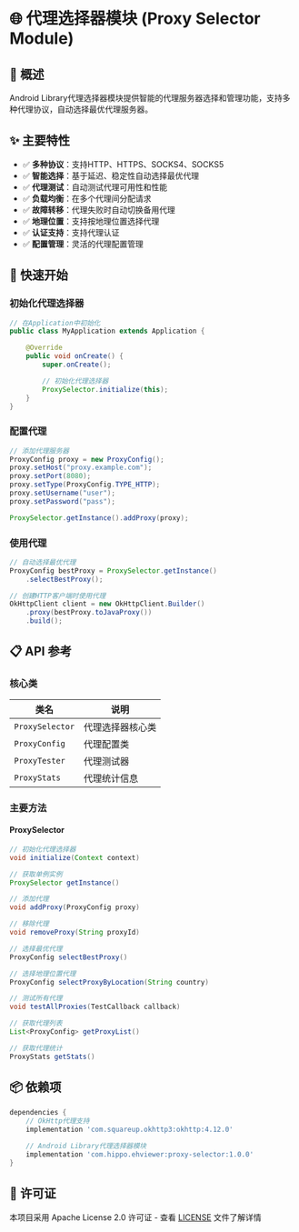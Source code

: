 # 🌐 代理选择器模块 (Proxy Selector Module)

## 🎯 概述

Android Library代理选择器模块提供智能的代理服务器选择和管理功能，支持多种代理协议，自动选择最优代理服务器。

## ✨ 主要特性

- ✅ **多种协议**：支持HTTP、HTTPS、SOCKS4、SOCKS5
- ✅ **智能选择**：基于延迟、稳定性自动选择最优代理
- ✅ **代理测试**：自动测试代理可用性和性能
- ✅ **负载均衡**：在多个代理间分配请求
- ✅ **故障转移**：代理失败时自动切换备用代理
- ✅ **地理位置**：支持按地理位置选择代理
- ✅ **认证支持**：支持代理认证
- ✅ **配置管理**：灵活的代理配置管理

## 🚀 快速开始

### 初始化代理选择器

```java
// 在Application中初始化
public class MyApplication extends Application {

    @Override
    public void onCreate() {
        super.onCreate();

        // 初始化代理选择器
        ProxySelector.initialize(this);
    }
}
```

### 配置代理

```java
// 添加代理服务器
ProxyConfig proxy = new ProxyConfig();
proxy.setHost("proxy.example.com");
proxy.setPort(8080);
proxy.setType(ProxyConfig.TYPE_HTTP);
proxy.setUsername("user");
proxy.setPassword("pass");

ProxySelector.getInstance().addProxy(proxy);
```

### 使用代理

```java
// 自动选择最优代理
ProxyConfig bestProxy = ProxySelector.getInstance()
    .selectBestProxy();

// 创建HTTP客户端时使用代理
OkHttpClient client = new OkHttpClient.Builder()
    .proxy(bestProxy.toJavaProxy())
    .build();
```

## 📋 API 参考

### 核心类

| 类名 | 说明 |
|------|------|
| `ProxySelector` | 代理选择器核心类 |
| `ProxyConfig` | 代理配置类 |
| `ProxyTester` | 代理测试器 |
| `ProxyStats` | 代理统计信息 |

### 主要方法

#### ProxySelector

```java
// 初始化代理选择器
void initialize(Context context)

// 获取单例实例
ProxySelector getInstance()

// 添加代理
void addProxy(ProxyConfig proxy)

// 移除代理
void removeProxy(String proxyId)

// 选择最优代理
ProxyConfig selectBestProxy()

// 选择地理位置代理
ProxyConfig selectProxyByLocation(String country)

// 测试所有代理
void testAllProxies(TestCallback callback)

// 获取代理列表
List<ProxyConfig> getProxyList()

// 获取代理统计
ProxyStats getStats()
```

## 📦 依赖项

```gradle
dependencies {
    // OkHttp代理支持
    implementation 'com.squareup.okhttp3:okhttp:4.12.0'

    // Android Library代理选择器模块
    implementation 'com.hippo.ehviewer:proxy-selector:1.0.0'
}
```

## 📄 许可证

本项目采用 Apache License 2.0 许可证 - 查看 [LICENSE](../LICENSE) 文件了解详情
